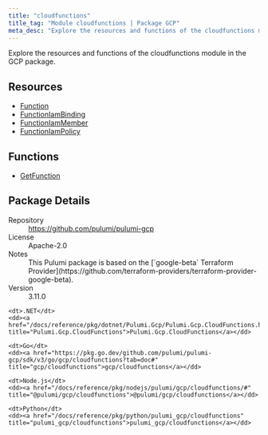 ```yaml
---
title: "cloudfunctions"
title_tag: "Module cloudfunctions | Package GCP"
meta_desc: "Explore the resources and functions of the cloudfunctions module in the GCP package."
---
```


<!-- WARNING: this file was generated by Pulumi Docs Generator. -->
<!-- Do not edit by hand unless you're certain you know what you are doing! -->

Explore the resources and functions of the cloudfunctions module in the GCP package.

<h2 id="resources">Resources</h2>
<ul class="api">
    <li><a href="function" title="Function"><span class="symbol resource"></span>Function</a></li>
    <li><a href="functioniambinding" title="FunctionIamBinding"><span class="symbol resource"></span>FunctionIamBinding</a></li>
    <li><a href="functioniammember" title="FunctionIamMember"><span class="symbol resource"></span>FunctionIamMember</a></li>
    <li><a href="functioniampolicy" title="FunctionIamPolicy"><span class="symbol resource"></span>FunctionIamPolicy</a></li>
</ul>

<h2 id="functions">Functions</h2>
<ul class="api">
    <li><a href="getfunction" title="GetFunction"><span class="symbol function"></span>GetFunction</a></li>
</ul>

<h2 id="package-details">Package Details</h2>
<dl class="package-details">
	<dt>Repository</dt>
	<dd><a href="https://github.com/pulumi/pulumi-gcp">https://github.com/pulumi/pulumi-gcp</a></dd>
	<dt>License</dt>
	<dd>Apache-2.0</dd>
	<dt>Notes</dt>
	<dd>This Pulumi package is based on the [`google-beta` Terraform Provider](https://github.com/terraform-providers/terraform-provider-google-beta).</dd>
	<dt>Version</dt>
	<dd>3.11.0</dd>
</dl>



<dl class="tabular">

    <dt>.NET</dt>
    <dd><a href="/docs/reference/pkg/dotnet/Pulumi.Gcp/Pulumi.Gcp.CloudFunctions.html" title="Pulumi.Gcp.CloudFunctions">Pulumi.Gcp.CloudFunctions</a></dd>

    <dt>Go</dt>
    <dd><a href="https://pkg.go.dev/github.com/pulumi/pulumi-gcp/sdk/v3/go/gcp/cloudfunctions?tab=doc#" title="gcp/cloudfunctions">gcp/cloudfunctions</a></dd>

    <dt>Node.js</dt>
    <dd><a href="/docs/reference/pkg/nodejs/pulumi/gcp/cloudfunctions/#" title="@pulumi/gcp/cloudfunctions">@pulumi/gcp/cloudfunctions</a></dd>

    <dt>Python</dt>
    <dd><a href="/docs/reference/pkg/python/pulumi_gcp/cloudfunctions" title="pulumi_gcp/cloudfunctions">pulumi_gcp/cloudfunctions</a></dd>

</dl>

